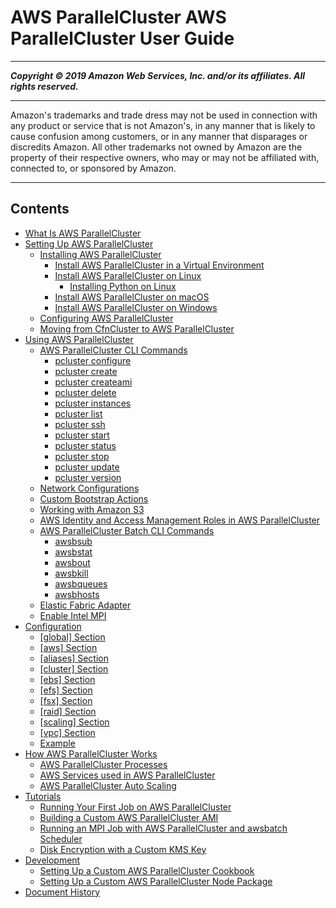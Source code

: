 # AWS ParallelCluster AWS ParallelCluster User Guide

-----
*****Copyright &copy; 2019 Amazon Web Services, Inc. and/or its affiliates. All rights reserved.*****

-----
Amazon's trademarks and trade dress may not be used in 
     connection with any product or service that is not Amazon's, 
     in any manner that is likely to cause confusion among customers, 
     or in any manner that disparages or discredits Amazon. All other 
     trademarks not owned by Amazon are the property of their respective
     owners, who may or may not be affiliated with, connected to, or 
     sponsored by Amazon.

-----
## Contents
+ [What Is AWS ParallelCluster](what-is-aws-parallelcluster.md)
+ [Setting Up AWS ParallelCluster](getting_started.md)
   + [Installing AWS ParallelCluster](install.md)
      + [Install AWS ParallelCluster in a Virtual Environment](install-virtualenv.md)
      + [Install AWS ParallelCluster on Linux](install-linux.md)
         + [Installing Python on Linux](install-linux-python.md)
      + [Install AWS ParallelCluster on macOS](install-macos.md)
      + [Install AWS ParallelCluster on Windows](install-windows.md)
   + [Configuring AWS ParallelCluster](getting-started-configuring-parallelcluster.md)
   + [Moving from CfnCluster to AWS ParallelCluster](moving-from-cfncluster-to-aws-parallelcluster.md)
+ [Using AWS ParallelCluster](working.md)
   + [AWS ParallelCluster CLI Commands](commands.md)
      + [pcluster configure](pcluster.configure.md)
      + [pcluster create](pluster.create.md)
      + [pcluster createami](pcluster.createami.md)
      + [pcluster delete](pcluster.delete.md)
      + [pcluster instances](pcluster.instances.md)
      + [pcluster list](pcluster.list.md)
      + [pcluster ssh](pcluster.ssh.md)
      + [pcluster start](pcluster.start.md)
      + [pcluster status](pcluster.status.md)
      + [pcluster stop](pcluster.stop.md)
      + [pcluster update](pcluster.update.md)
      + [pcluster version](pcluster.version.md)
   + [Network Configurations](networking.md)
   + [Custom Bootstrap Actions](pre_post_install.md)
   + [Working with Amazon S3](s3_resources.md)
   + [AWS Identity and Access Management Roles in AWS ParallelCluster](iam.md)
   + [AWS ParallelCluster Batch CLI Commands](awsbatchcli.md)
      + [awsbsub](awsbatchcli.awsbsub.md)
      + [awsbstat](awsbatchcli.awsbstat.md)
      + [awsbout](awsbatchcli_awsbout.md)
      + [awsbkill](awsbatchcli_awsbkill.md)
      + [awsbqueues](awsbatchcli_awsbqueues.md)
      + [awsbhosts](awsbatchcli_awsbhosts.md)
   + [Elastic Fabric Adapter](efa.md)
   + [Enable Intel MPI](intelmpi.md)
+ [Configuration](configuration.md)
   + [[global] Section](global.md)
   + [[aws] Section](aws.md)
   + [[aliases] Section](aliases.md)
   + [[cluster] Section](cluster-definition.md)
   + [[ebs] Section](ebs-section.md)
   + [[efs] Section](efs-section.md)
   + [[fsx] Section](fsx-section.md)
   + [[raid] Section](raid-section.md)
   + [[scaling] Section](scaling-section.md)
   + [[vpc] Section](vpc-section.md)
   + [Example](examples.md)
+ [How AWS ParallelCluster Works](functional.md)
   + [AWS ParallelCluster Processes](processes.md)
   + [AWS Services used in AWS ParallelCluster](aws-services.md)
   + [AWS ParallelCluster Auto Scaling](autoscaling.md)
+ [Tutorials](tutorials.md)
   + [Running Your First Job on AWS ParallelCluster](tutorials_01_hello_world.md)
   + [Building a Custom AWS ParallelCluster AMI](tutorials_02_ami_customization.md)
   + [Running an MPI Job with AWS ParallelCluster and awsbatch Scheduler](tutorials_03_batch_mpi.md)
   + [Disk Encryption with a Custom KMS Key](tutorials_04_encrypted_kms_fs.md)
+ [Development](development.md)
   + [Setting Up a Custom AWS ParallelCluster Cookbook](custom_cookbook.md)
   + [Setting Up a Custom AWS ParallelCluster Node Package](custom_node_package.md)
+ [Document History](document_history.md)